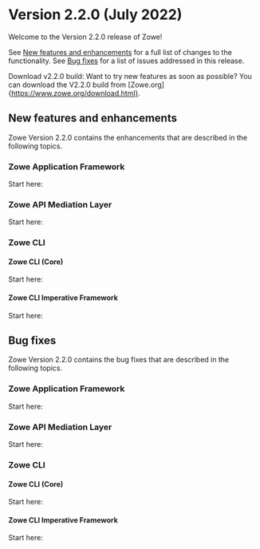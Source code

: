 # Version 2.2.0 (July 2022)

Welcome to the Version 2.2.0 release of Zowe!

See [New features and enhancements](#new-features-and-enhancements) for a full list of changes to the functionality. See [Bug fixes](#bug-fixes) for a list of issues addressed in this release.

Download v2.2.0 build: Want to try new features as soon as possible? You can download the V2.2.0 build from [Zowe.org]{https://www.zowe.org/download.html}.


## New features and enhancements

Zowe Version 2.2.0 contains the enhancements that are described in the following topics.

### Zowe Application Framework

Start here:

### Zowe API Mediation Layer

Start here:
### Zowe CLI

#### Zowe CLI (Core)


Start here:
#### Zowe CLI Imperative Framework

Start here:

## Bug fixes

Zowe Version 2.2.0 contains the bug fixes that are described in the following topics.

### Zowe Application Framework

Start here:

### Zowe API Mediation Layer

Start here:
### Zowe CLI

#### Zowe CLI (Core)

Start here:
#### Zowe CLI Imperative Framework

Start here: